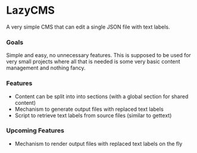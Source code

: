 # LazyCMS
A very simple CMS that can edit a single JSON file with text labels.

### Goals

Simple and easy, no unnecessary features. This is supposed to be used for very small projects
where all that is needed is some very basic content management and nothing fancy.

### Features

- Content can be split into into sections (with a global section for shared content)
- Mechanism to generate output files with replaced text labels
- Script to retrieve text labels from source files (similar to gettext)

### Upcoming Features

- Mechanism to render output files with replaced text labels on the fly
